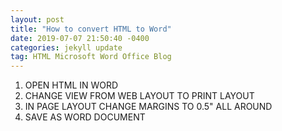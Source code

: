 ```yaml
---
layout: post
title: "How to convert HTML to Word"
date: 2019-07-07 21:50:40 -0400
categories: jekyll update
tag: HTML Microsoft Word Office Blog
---
```

1. OPEN HTML IN WORD
1. CHANGE VIEW FROM WEB LAYOUT TO PRINT LAYOUT
1. IN PAGE LAYOUT CHANGE MARGINS TO 0.5" ALL AROUND
1. SAVE AS WORD DOCUMENT
